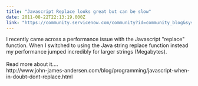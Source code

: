 ```yaml
---
title: "Javascript Replace looks great but can be slow"
date: 2011-08-22T22:13:19.000Z
link: "https://community.servicenow.com/community?id=community_blog&sys_id=e29d6e69dbd0dbc01dcaf3231f961955"
---
```

<p>I recently came across a performance issue with the Javascript "replace" function. When I switched to using the Java string replace function instead my performance jumped incredibly for larger strings (Megabytes).<br /><br />Read more about it....<br />http://www.john-james-andersen.com/blog/programming/javascript-when-in-doubt-dont-replace.html</p>